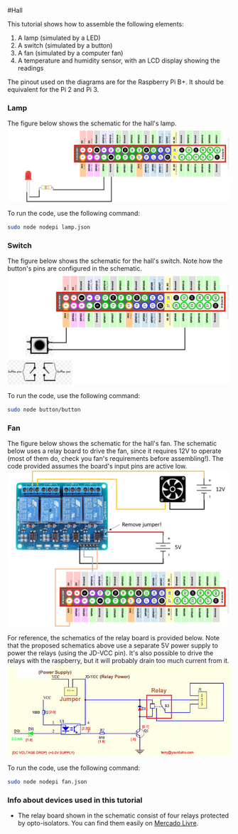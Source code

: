 #Hall

This tutorial shows how to assemble the following elements:

1. A lamp (simulated by a LED)
2. A switch (simulated by a button)
3. A fan (simulated by a computer fan)
4. A temperature and humidity sensor, with an LCD display showing the readings

The pinout used on the diagrams are for the Raspberry Pi B+. It should be equivalent for the Pi 2 and Pi 3.

### Lamp
The figure below shows the schematic for the hall's lamp.
![alt text](https://github.com/HomeSkyLtd/demo/blob/master/hall/images/lamp.png "Schematics for hall's lamp")

To run the code, use the following command:
``` bash
sudo node nodepi lamp.json
```

### Switch
The figure below shows the schematic for the hall's switch. Note how the button's pins are configured in the schematic.
![alt text](https://github.com/HomeSkyLtd/demo/blob/master/hall/images/switch.png "Schematics for hall's switch")

To run the code, use the following command:
``` bash
sudo node button/button
```
### Fan
The figure below shows the schematic for the hall's fan. The schematic below uses a relay board to drive the fan, since it requires 12V to operate (most of them do, check you fan's requirements before assembling!). The code provided assumes the board's input pins are active low.
![alt text](https://github.com/HomeSkyLtd/demo/blob/master/hall/images/fan.png "Schematics for hall's fan")

For reference, the schematics of the relay board is provided below. Note that the proposed schematics above use a separate 5V power supply to power the relays (using the JD-VCC pin). It's also possible to drive the relays with the raspberry, but it will probably drain too much current from it.
![alt text](https://github.com/HomeSkyLtd/demo/blob/master/hall/images/relay_schematics.jpg "Schematics for the relay board")

To run the code, use the following command:
``` bash
sudo node nodepi fan.json
```


### Info about devices used in this tutorial
* The relay board shown in the schematic consist of four relays protected by opto-isolators. You can find them easily on [Mercado Livre](http://produto.mercadolivre.com.br/MLB-791089935-placa-4-reles-optoacoplados-arduino-pic-controle-automaco-_JM).
 
